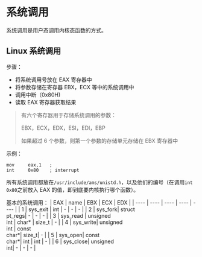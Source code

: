 # 系统调用

系统调用是用户态调用内核态函数的方式。

## Linux 系统调用

步骤：

- 将系统调用号放在 EAX 寄存器中
- 将参数存储在寄存器 EBX，ECX 等中的系统调用中
- 调用中断（0x80H)
- 读取 EAX 寄存器获取结果

> 有六个寄存器用于存储系统调用的参数：
>
> EBX，ECX，EDX，ESI，EDI，EBP
>
> 如果超过 6 个参数，则第一个参数的存储单元存储在 EBX 寄存器中

示例：

```assembly
mov     eax,1   ;
int     0x80    ; interrupt
```

所有系统调用都放在`/usr/include/ams/unistd.h`，以及他们的编号（在调用`int 0x80`之前放入 EAX 的值，即到底要内核执行哪个函数）。

基本的系统调用：
| EAX | name | EBX | ECX | EDX |
| ---- | ---- | ---- | ---- | ---- |
| 1 | sys_exit | int | - | - | - |
| 2 | sys_fork| struct <br> pt_regs| - | - | - |
| 3 | sys_read | unsigned<br>int | char* | size_t | - |
| 4 | sys_write| unsigned<br>int | const <br>char*| size_t| - |
| 5 | sys_open| const <br>char\*| int | int | - |
| 6 | sys_close| unsigned<br>int| - | - | - |

